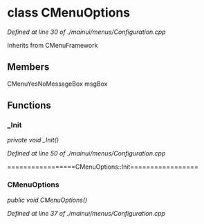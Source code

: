 # class CMenuOptions

*Defined at line 30 of ./mainui/menus/Configuration.cpp*

Inherits from CMenuFramework



## Members

CMenuYesNoMessageBox msgBox



## Functions

### _Init

*private void _Init()*

*Defined at line 50 of ./mainui/menus/Configuration.cpp*

=================CMenuOptions::Init=================

### CMenuOptions

*public void CMenuOptions()*

*Defined at line 37 of ./mainui/menus/Configuration.cpp*




